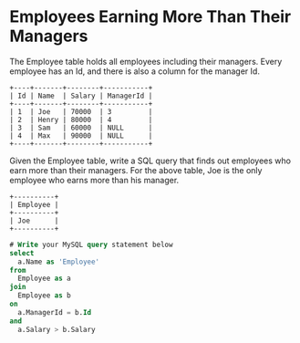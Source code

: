 # Employees Earning More Than Their Managers

The Employee table holds all employees including their managers. Every employee has an Id, and there is also a column for the manager Id.

    +----+-------+--------+-----------+
    | Id | Name  | Salary | ManagerId |
    +----+-------+--------+-----------+
    | 1  | Joe   | 70000  | 3         |
    | 2  | Henry | 80000  | 4         |
    | 3  | Sam   | 60000  | NULL      |
    | 4  | Max   | 90000  | NULL      |
    +----+-------+--------+-----------+

Given the Employee table, write a SQL query that finds out employees who earn more than their managers. For the above table, Joe is the only employee who earns more than his manager.

    +----------+
    | Employee |
    +----------+
    | Joe      |
    +----------+


```sql
# Write your MySQL query statement below
select
  a.Name as 'Employee'
from 
  Employee as a
join
  Employee as b
on
  a.ManagerId = b.Id
and
  a.Salary > b.Salary
```